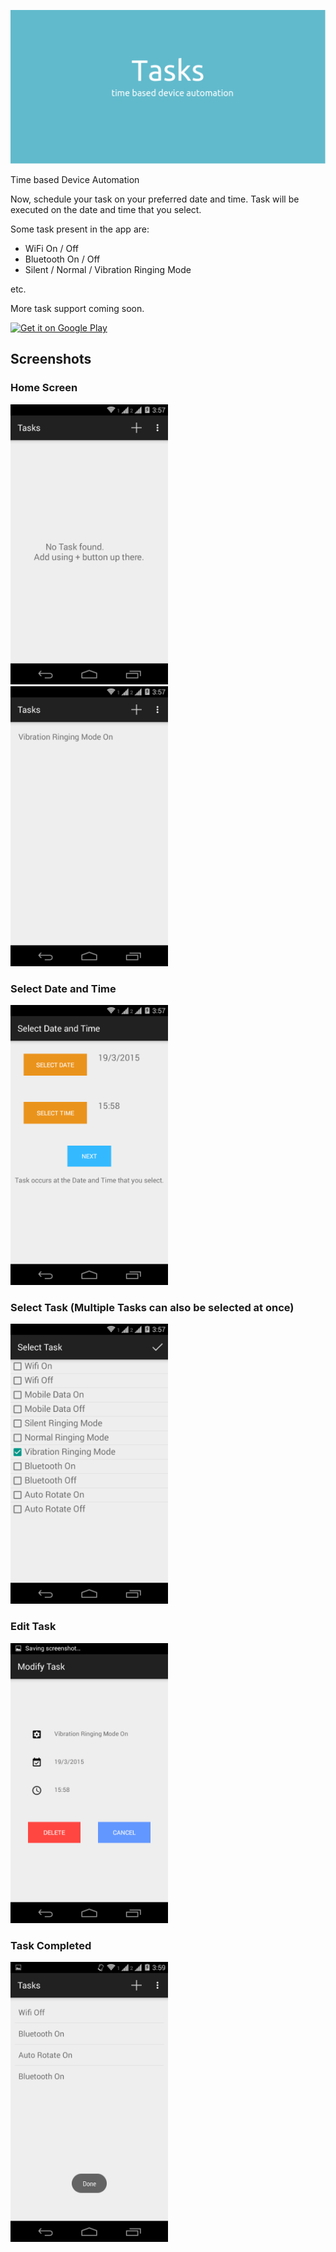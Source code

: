 ![Cover](images/Cover.jpg)

Time based Device Automation

Now, schedule your task on your preferred date and time. Task will be executed on the date and time that you select.

Some task present in the app are:
* WiFi On / Off
* Bluetooth On / Off
* Silent / Normal / Vibration Ringing Mode

etc.

More task support coming soon.

<a href='https://play.google.com/store/apps/details?id=com.wottageek.tasks&pcampaignid=MKT-Other-global-all-co-prtnr-py-PartBadge-Mar2515-1'>
	<img alt='Get it on Google Play' src='https://play.google.com/intl/en_us/badges/images/generic/en_badge_web_generic.png' width="50%" height="50%"/>
</a>

## Screenshots

### Home Screen

<img alt='Empty Home Screen' src='images/1.png' width="50%" height="50%"/>

<img alt='Task List' src='images/4.png' width="50%" height="50%"/>

### Select Date and Time

<img alt='Select Date and Time' src='images/2.png' width="50%" height="50%"/>

### Select Task (Multiple Tasks can also be selected at once)

<img alt='Select Task' src='images/3.png' width="50%" height="50%"/>

### Edit Task

<img alt='Edit Task' src='images/5.png' width="50%" height="50%"/>

### Task Completed

<img alt='Task Completed' src='images/6.png' width="50%" height="50%"/>